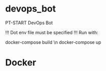 # devops_bot
PT-START DevOps Bot

!!! Dot env file must be specified !!!
Run with:

docker-compose build \n
docker-compose up
# Docker
